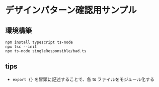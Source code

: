 # デザインパターン確認用サンプル

## 環境構築

```
npm install typescript ts-node
npx tsc --init
npx ts-node singleResponsible/bad.ts
```

## tips

- `export {}` を冒頭に記述することで、各 ts ファイルをモジュール化する
